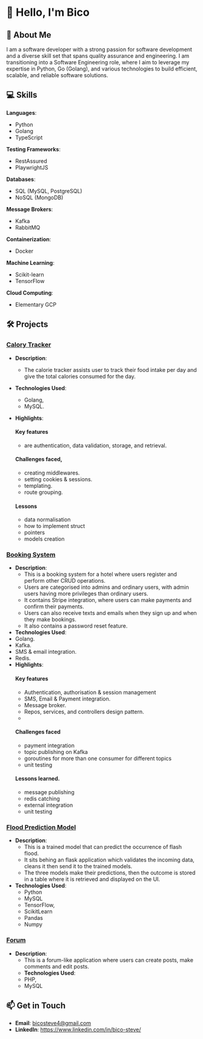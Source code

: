# 👋 Hello, I'm Bico

## 🌟 About Me
I am a software developer with a strong passion for software development and a diverse skill set that spans quality assurance and engineering. I am transitioning into a Software Engineering role, where I aim to leverage my expertise in Python, Go (Golang), and various technologies to build efficient, scalable, and reliable software solutions.

## 💻 Skills
**Languages**: 
  - Python
  - Golang
  - TypeScript

**Testing Frameworks**: 
  - RestAssured
  - PlaywrightJS

**Databases**: 
  - SQL (MySQL, PostgreSQL)
  - NoSQL (MongoDB)

**Message Brokers**: 
  - Kafka
  - RabbitMQ

**Containerization**: 
  - Docker

**Machine Learning**: 
  -  Scikit-learn
  -  TensorFlow

**Cloud Computing**: 
  -  Elementary GCP

## 🛠️ Projects
### [Calory Tracker](https://github.com/bicosteve/callory-tracker)
- **Description**: 
  - The calorie tracker assists user to track their food intake per day and give the total calories consumed for the day.
- **Technologies Used**:
  - Golang,
  - MySQL.
    
- **Highlights**:
  #### Key features
    - are authentication, data validation, storage, and retrieval.
  #### Challenges faced,
    - creating middlewares.
    - setting cookies & sessions.
    - templating.
    - route grouping.
  #### Lessons
    - data normalisation
    - how to implement struct
    - pointers
    - models creation

### [Booking System](https://github.com/bicosteve/booking-system)
  - **Description**:
    - This is a booking system for a hotel where users register and perform other CRUD operations.
    - Users are categorised into admins and ordinary users, with admin users having more privileges than ordinary users.
    - It contains Stripe integration, where users can make payments and confirm their payments.
    - Users can also receive texts and emails when they sign up and when they make bookings.
    - It also contains a  password reset feature.
 - **Technologies Used**:
  - Golang.
  - Kafka.
  - SMS & email integration.
  - Redis.
- **Highlights**:
  #### Key features
    - Authentication, authorisation & session management
    - SMS, Email & Payment integration.
    - Message broker.
    - Repos, services, and controllers design pattern.
    - 
  #### Challenges faced
    - payment integration
    - topic publishing on Kafka
    - goroutines for more than one consumer for different topics
    - unit testing
  #### Lessons learned.
    - message publishing
    - redis catching
    - external integration
    - unit testing

### [Flood Prediction Model](https://github.com/bicosteve/flashfloodmodel)
  - **Description**:
    - This is a trained model that can predict the occurrence of flash flood.
    - It sits behing an flask application which validates the incoming data, cleans it then send it to the trained models.
    - The three models make their predictions, then the outcome is stored in a table where it is retrieved and displayed on the UI.
  - **Technologies Used**:
    - Python
    - MySQL
    - TensorFlow,
    - ScikitLearn
    - Pandas
    - Numpy

 ### [Forum](https://github.com/bicosteve/Forum)
  - **Description**:
    - This is a forum-like application where users can create posts, make comments and edit posts.
    - **Technologies Used**:
    - PHP,
    - MySQL
  
## 📫 Get in Touch
- **Email**: bicosteve4@gmail.com
- **LinkedIn**: https://www.linkedin.com/in/bico-steve/
